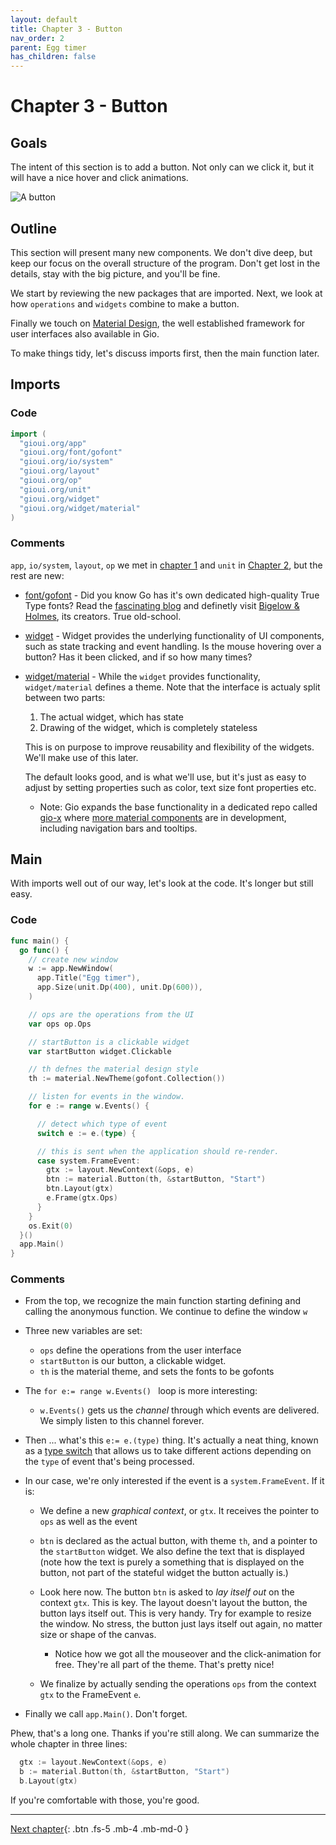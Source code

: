 ```yaml
---
layout: default
title: Chapter 3 - Button
nav_order: 2
parent: Egg timer
has_children: false
---
```


# Chapter 3 - Button

## Goals

The intent of this section is to add a button. Not only can we click it, but it will have a nice hover and click animations.

![A button](03_button.gif)

## Outline

This section will present many new components. We don't dive deep, but keep our focus on the overall structure of the program. Don't get lost in the details, stay with the big picture, and you'll be fine.

We start by reviewing the new packages that are imported. Next, we look at how `operations` and `widgets` combine to make a button.

Finally we touch on [Material Design](https://material.io/), the well established framework for user interfaces also available in Gio.

To make things tidy, let's discuss imports first, then the main function later.

## Imports

### Code

```go
import (
  "gioui.org/app"
  "gioui.org/font/gofont"
  "gioui.org/io/system"
  "gioui.org/layout"
  "gioui.org/op"
  "gioui.org/unit"
  "gioui.org/widget"
  "gioui.org/widget/material"
)
```

### Comments

`app`, `io/system`, `layout`, `op` we met in [chapter 1](01_empty_window.md) and `unit` in [Chapter 2](02_title_and_size.md), but the rest are new:

- [font/gofont](https://pkg.go.dev/gioui.org/font/gofont) - Did you know Go has it's own dedicated high-quality True Type fonts? Read the [fascinating blog](https://blog.golang.org/go-fonts) and definetly visit [Bigelow & Holmes](https://bigelowandholmes.typepad.com), its creators. True old-school.

- [widget](https://pkg.go.dev/gioui.org/widget) - Widget provides the underlying functionality of UI components, such as state tracking and event handling. Is the mouse hovering over a button? Has it been clicked, and if so how many times?

- [widget/material](https://pkg.go.dev/gioui.org/widget/material) - While the `widget` provides functionality, `widget/material` defines a theme. Note that the interface is actualy split between two parts:

  1. The actual widget, which has state
  1. Drawing of the widget, which is completely stateless

  This is on purpose to improve reusability and flexibility of the widgets. We'll make use of this later.

  The default looks good, and is what we'll use, but it's just as easy to adjust by setting properties such as color, text size font properties etc.

  - Note: Gio expands the base functionality in a dedicated repo called [gio-x](https://pkg.go.dev/gioui.org/x) where [more material components](https://pkg.go.dev/gioui.org/x/component) are in development, including navigation bars and tooltips.

## Main

With imports well out of our way, let's look at the code. It's longer but still easy.

### Code

```go
func main() {
  go func() {
    // create new window
    w := app.NewWindow(
      app.Title("Egg timer"),
      app.Size(unit.Dp(400), unit.Dp(600)),
    )

    // ops are the operations from the UI
    var ops op.Ops

    // startButton is a clickable widget
    var startButton widget.Clickable

    // th defnes the material design style
    th := material.NewTheme(gofont.Collection())

    // listen for events in the window.
    for e := range w.Events() {

      // detect which type of event
      switch e := e.(type) {

      // this is sent when the application should re-render.
      case system.FrameEvent:
        gtx := layout.NewContext(&ops, e)
        btn := material.Button(th, &startButton, "Start")
        btn.Layout(gtx)
        e.Frame(gtx.Ops)
      }
    }
    os.Exit(0)
  }()
  app.Main()
}
```

### Comments

- From the top, we recognize the main function starting defining and calling the anonymous function. We continue to define the window `w`

- Three new variables are set:
  - `ops` define the operations from the user interface
  - `startButton` is our button, a clickable widget.
  - `th` is the material theme, and sets the fonts to be gofonts

- The `for e:= range w.Events() ` loop is more interesting:
   - `w.Events()` gets us the _channel_ through which events are delivered. We simply listen to this channel forever.

- Then ... what's this `e:= e.(type)` thing. It's actually a neat thing, known as a [type switch](https://tour.golang.org/methods/16) that allows us to take different actions depending on the `type` of event that's being processed.

- In our case, we're only interested if the event is a `system.FrameEvent`. If it is:

  - We define a new _graphical context_, or `gtx`. It receives the pointer to `ops` as well as the event

  - `btn` is declared as the actual button, with theme `th`, and a pointer to the `startButton` widget. We also define the text that is displayed (note how the text is purely a something that is displayed on the button, not part of the stateful widget the button actually is.)

  - Look here now. The button `btn` is asked to _lay itself out_ on the context `gtx`. This is key. The layout doesn't layout the button, the button lays itself out. This is very handy. Try for example to resize the window. No stress, the button just lays itself out again, no matter size or shape of the canvas.

    - Notice how we got all the mouseover and the click-animation for free. They're all part of the theme. That's pretty nice!

  - We finalize by actually sending the operations `ops` from the context `gtx` to the FrameEvent `e`.

- Finally we call `app.Main()`. Don't forget.

Phew, that's a long one. Thanks if you're still along. We can summarize the whole chapter in three lines:

```go
  gtx := layout.NewContext(&ops, e)
  b := material.Button(th, &startButton, "Start")
  b.Layout(gtx)
```

If you're comfortable with those, you're good.

---

[Next chapter](04_button_low.md){: .btn .fs-5 .mb-4 .mb-md-0 }

